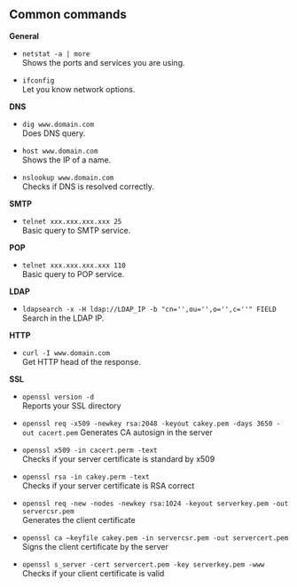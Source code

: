 ## Common commands

**General**

* `netstat -a | more` </br>
Shows the ports and services you are using.


* `ifconfig`</br>
Let you know network options.


**DNS**

* `dig www.domain.com`</br>
Does DNS query.


* `host www.domain.com`</br>
Shows the IP of a name.


* `nslookup www.domain.com`</br>
Checks if DNS is resolved correctly.

**SMTP**

* `telnet xxx.xxx.xxx.xxx 25` </br>
Basic query to SMTP service.

**POP**

* `telnet xxx.xxx.xxx.xxx 110` </br>
Basic query to POP service.

**LDAP**

* `ldapsearch -x -H ldap://LDAP_IP -b "cn='',ou='',o='',c=''" FIELD` </br>
Search in the LDAP IP.

**HTTP**

*  `curl -I www.domain.com` </br>
Get HTTP head of the response.

**SSL**

* `openssl version -d` </br>
Reports your SSL directory


* `openssl req -x509 -newkey rsa:2048 -keyout cakey.pem -days 3650 -out cacert.pem` 
Generates CA autosign in the server


* `openssl x509 -in cacert.perm -text` </br>
Checks if your server certificate is standard by x509


* `openssl rsa -in cakey.perm -text` </br>
Checks if your server certificate is RSA correct


* `openssl req -new -nodes -newkey rsa:1024 -keyout serverkey.pem -out servercsr.pem` </br> 
Generates the client certificate


* `openssl ca –keyfile cakey.pem -in servercsr.pem -out servercert.pem` </br>
Signs the client certificate by the server


* `openssl s_server -cert servercert.pem -key serverkey.pem -www` </br>
Checks if your client certificate is valid

